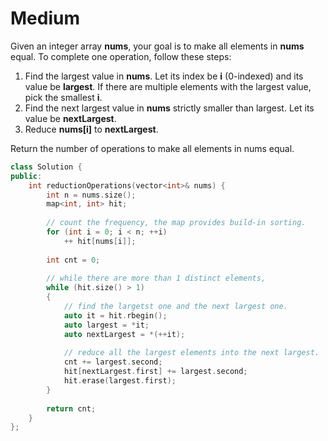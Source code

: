 # Medium

Given an integer array **nums**, your goal is to make all elements in **nums** equal. To complete one operation, follow these steps:

1. Find the largest value in **nums**. Let its index be **i** (0-indexed) and its value be **largest**. If there are multiple elements with the largest value, pick the smallest **i**.
1. Find the next largest value in **nums** strictly smaller than largest. Let its value be **nextLargest**.
1. Reduce **nums[i]** to **nextLargest**.

Return the number of operations to make all elements in nums equal.

```cpp
class Solution {
public:
    int reductionOperations(vector<int>& nums) {
        int n = nums.size();
        map<int, int> hit;
        
        // count the frequency, the map provides build-in sorting.
        for (int i = 0; i < n; ++i)
            ++ hit[nums[i]];
        
        int cnt = 0;
        
        // while there are more than 1 distinct elements,
        while (hit.size() > 1)
        {
            // find the largetst one and the next largest one.
            auto it = hit.rbegin();
            auto largest = *it;
            auto nextLargest = *(++it);
            
            // reduce all the largest elements into the next largest.
            cnt += largest.second;
            hit[nextLargest.first] += largest.second;
            hit.erase(largest.first);
        }
        
        return cnt;
    }
};
```
